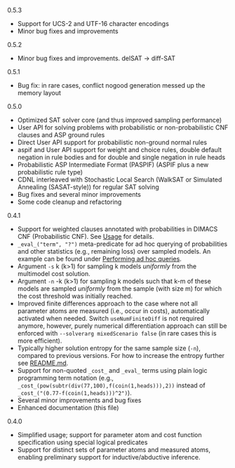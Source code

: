0.5.3

- Support for UCS-2 and UTF-16 character encodings
- Minor bug fixes and improvements

0.5.2

- Minor bug fixes and improvements. delSAT -> diff-SAT

0.5.1

- Bug fix: in rare cases, conflict nogood generation messed up the memory layout

0.5.0 

- Optimized SAT solver core (and thus improved sampling performance)
- User API for solving problems with probabilistic or non-probabilistic CNF clauses and ASP ground rules
- Direct User API support for probabilistic non-ground normal rules
- aspif and User API support for weight and choice rules, double default negation in rule bodies and for double and single negation in rule heads 
- Probabilistic ASP Intermediate Format (PASPIF) (ASPIF plus a new probabilistic rule type) 
- CDNL interleaved with Stochastic Local Search (WalkSAT or Simulated Annealing (SASAT-style)) for regular SAT solving
- Bug fixes and several minor improvements
- Some code cleanup and refactoring

0.4.1

- Support for weighted clauses annotated with probabilities in DIMACS CNF (Probabilistic CNF). See [Usage](README.md#usage) for details.
- `_eval_("term", "?")` meta-predicate for ad hoc querying of probabilities and other statistics (e.g., remaining loss) over sampled models. 
An example can be found under [Performing ad hoc queries](README.md#Performing-ad-hoc-queries). 
- Argument `-s` k (k>1) for sampling k models _uniformly_ from the multimodel cost solution.
- Argument `-n` -k (k>1) for sampling k models such that k-m of these models are sampled _uniformly_ from the sample (with size m) for which the cost threshold was initially reached.
- Improved finite differences approach to the case where not all parameter atoms are measured (i.e., occur in costs), automatically activated when needed. Switch `useNumFiniteDiff` is
not required anymore, however, purely numerical differentiation approach can still be enforced with `--solverarg mixedScenario false` (in rare cases this is more efficient). 
- Typically higher solution entropy for the same sample size (`-n`), compared to previous versions. For how to increase the entropy further see [README.md](README.md).
- Support for non-quoted `_cost_` and `_eval_` terms using plain logic programming term notation (e.g., `_cost_(pow(subtr(div(77,100),f(coin(1,heads))),2))` instead of `_cost_("(0.77-f(coin(1,heads)))^2")`).
- Several minor improvements and bug fixes
- Enhanced documentation (this file)

0.4.0  

- Simplified usage; support for parameter atom and cost function specification using special logical predicates
- Support for distinct sets of parameter atoms and measured atoms, enabling preliminary support for inductive/abductive inference.
